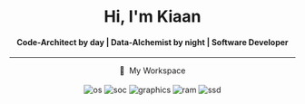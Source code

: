 <div align="center">
<h1 align="center">Hi, I'm Kiaan</h1>
<h4 align="center">Code-Architect by day | Data-Alchemist by night | Software Developer</h4>
</div>

<hr> 
<p align='center'>
  💼 &nbsp;My Workspace<br/><br/>
  <img alt="os" src="https://img.shields.io/badge/Windows-MSI_Cyborg_15_A12VF-0078D6?style=for-the-badge&logo=windows&logoColor=white" />
  <img alt="soc" src="https://img.shields.io/badge/Intel-Core_i7-0071C5?style=for-the-badge&logo=intel&logoColor=white" />
  <img alt="graphics" src="https://img.shields.io/badge/NVIDIA-RTX_4060-76B900?style=for-the-badge&logo=nvidia&logoColor=white" />
  <img alt="ram" src="https://img.shields.io/badge/RAM-64GB-%230071C5.svg?&style=for-the-badge&logoColor=white" />
  <img alt="ssd" src="https://img.shields.io/badge/512%20GB%20SSD-grey?style=for-the-badge" />
</p>
